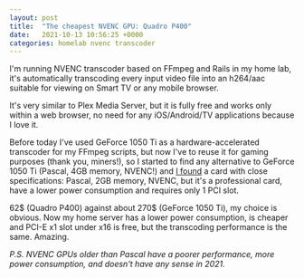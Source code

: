 ```yaml
---
layout: post
title:  "The cheapest NVENC GPU: Quadro P400"
date:   2021-10-13 10:56:25 +0000
categories: homelab nvenc transcoder
---
```


I'm running NVENC transcoder based on FFmpeg and Rails in my home lab, it's automatically transcoding every input video file into an h264/aac suitable for viewing on Smart TV or any mobile browser.

It's very similar to Plex Media Server, but it is fully free and works only within a web browser, no need for any iOS/Android/TV applications because I love it.

Before today I've used GeForce 1050 Ti as a hardware-accelerated transcoder for my FFmpeg scripts, but now I've to reuse it for gaming purposes (thank you, miners!), so I started to find any alternative to GeForce 1050 Ti (Pascal, 4GB memory, NVENC!) and [I found](https://developer.nvidia.com/video-encode-and-decode-gpu-support-matrix-new) a card with close specifications: Pascal, 2GB memory, NVENC, but it's a professional card, have a lower power consumption and requires only 1 PCI slot.

62$ (Quadro P400) against about 270$ (GeForce 1050 Ti), my choice is obvious. Now my home server has a lower power consumption, is cheaper and PCI-E x1 slot under x16 is free, but the transcoding performance is the same. Amazing.


*P.S. NVENC GPUs older than Pascal have a poorer performance, more power consumption, and doesn't have any sense in 2021.*
